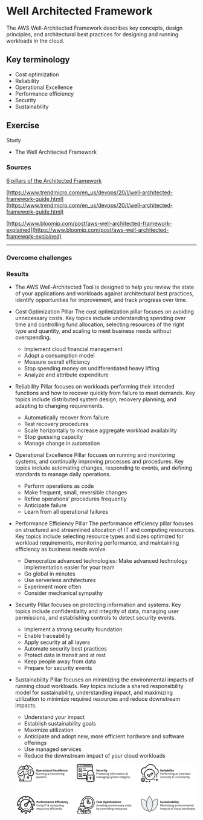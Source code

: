 # Well Architected Framework

The AWS Well-Architected Framework describes key concepts, design principles, and architectural best practices for designing and running workloads in the cloud. 

## Key terminology

- Cost optimization
- Reliability
- Operational Excellence
- Performance efficiency
- Security
- Sustainability

## Exercise

Study
- The Well Architected Framework


### Sources
[6 pillars of the Architected Framework](https://aws.amazon.com/architecture/well-architected/?ref=wellarchitected-wp&wa-lens-whitepapers.sort-by=item.additionalFields.sortDate&wa-lens-whitepapers.sort-order=desc&wa-guidance-whitepapers.sort-by=item.additionalFields.sortDate&wa-guidance-whitepapers.sort-order=desc)

[https://www.trendmicro.com/en_us/devops/20/l/well-architected-framework-guide.html](https://www.trendmicro.com/en_us/devops/20/l/well-architected-framework-guide.html)

[https://www.bloomip.com/post/aws-well-architected-framework-explained](https://www.bloomip.com/post/aws-well-architected-framework-explained)

****

### Overcome challenges

### Results

- The AWS Well-Architected Tool is designed to help you review the state of your applications and workloads against architectural best practices, identify opportunities for improvement, and track progress over time.

- Cost Optimization Pillar
The cost optimization pillar focuses on avoiding unnecessary costs. Key topics include understanding spending over time and controlling fund allocation, selecting resources of the right type and quantity, and scaling to meet business needs without overspending.
    - Implement cloud financial management
    - Adopt a consumption model
    - Measure overall efficiency
    - Stop spending money on undifferentiated heavy lifting
    - Analyze and attribute expenditure

- Reliability Pillar focuses on workloads performing their intended functions and how to recover quickly from failure to meet demands. Key topics include distributed system design, recovery planning, and adapting to changing requirements.
    - Automatically recover from failure
    - Test recovery procedures
    - Scale horizontally to increase aggregate workload availability
    - Stop guessing capacity
    - Manage change in automation

- Operational Excellence Pillar focuses on running and monitoring systems, and continually improving processes and procedures. Key topics include automating changes, responding to events, and defining standards to manage daily operations.
    - Perform operations as code
    - Make frequent, small, reversible changes
    - Refine operations’ procedures frequently
    - Anticipate failure
    - Learn from all operational failures


- Performance Efficiency Pillar
The performance efficiency pillar focuses on structured and streamlined allocation of IT and computing resources. Key topics include selecting resource types and sizes optimized for workload requirements, monitoring performance, and maintaining efficiency as business needs evolve.
    - Democratize advanced technologies: Make advanced technology implementation easier for your team
    - Go global in minutes
    - Use serverless architectures
    - Experiment more often
    - Consider mechanical sympathy

- Security Pillar focuses on protecting information and systems. Key topics include confidentiality and integrity of data, managing user permissions, and establishing controls to detect security events.
    - Implement a strong security foundation
    - Enable traceability
    - Apply security at all layers
    - Automate security best practices
    - Protect data in transit and at rest
    - Keep people away from data
    - Prepare for security events

- Sustainability Pillar focuses on minimizing the environmental impacts of running cloud workloads. Key topics include a shared responsibility model for sustainability, understanding impact, and maximizing utilization to minimize required resources and reduce downstream impacts. 
    - Understand your impact
    - Establish sustainability goals
    - Maximize utilization
    - Anticipate and adopt new, more efficient hardware and software offerings
    - Use managed services
    - Reduce the downstream impact of your cloud workloads

    ![image](/00_includes/AWS_12.png)